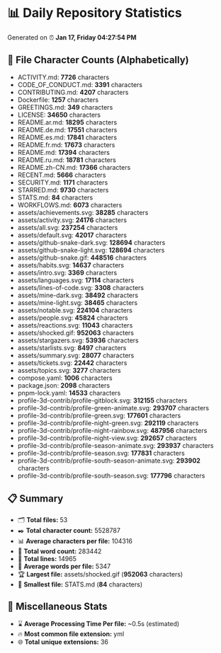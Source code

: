 # 📊 Daily Repository Statistics
Generated on ⏰ **Jan 17, Friday 04:27:54 PM**

## 📂 File Character Counts (Alphabetically)
- ACTIVITY.md: **7726** characters
- CODE_OF_CONDUCT.md: **3391** characters
- CONTRIBUTING.md: **4207** characters
- Dockerfile: **1257** characters
- GREETINGS.md: **349** characters
- LICENSE: **34650** characters
- README.ar.md: **18295** characters
- README.de.md: **17551** characters
- README.es.md: **17841** characters
- README.fr.md: **17673** characters
- README.md: **17394** characters
- README.ru.md: **18781** characters
- README.zh-CN.md: **17366** characters
- RECENT.md: **5666** characters
- SECURITY.md: **1171** characters
- STARRED.md: **9730** characters
- STATS.md: **84** characters
- WORKFLOWS.md: **6073** characters
- assets/achievements.svg: **38285** characters
- assets/activity.svg: **24176** characters
- assets/all.svg: **237254** characters
- assets/default.svg: **42017** characters
- assets/github-snake-dark.svg: **128694** characters
- assets/github-snake-light.svg: **128694** characters
- assets/github-snake.gif: **448516** characters
- assets/habits.svg: **14637** characters
- assets/intro.svg: **3369** characters
- assets/languages.svg: **17114** characters
- assets/lines-of-code.svg: **3308** characters
- assets/mine-dark.svg: **38492** characters
- assets/mine-light.svg: **38465** characters
- assets/notable.svg: **224104** characters
- assets/people.svg: **45824** characters
- assets/reactions.svg: **11043** characters
- assets/shocked.gif: **952063** characters
- assets/stargazers.svg: **53936** characters
- assets/starlists.svg: **8497** characters
- assets/summary.svg: **28077** characters
- assets/tickets.svg: **22442** characters
- assets/topics.svg: **3277** characters
- compose.yaml: **1006** characters
- package.json: **2098** characters
- pnpm-lock.yaml: **14533** characters
- profile-3d-contrib/profile-gitblock.svg: **312155** characters
- profile-3d-contrib/profile-green-animate.svg: **293707** characters
- profile-3d-contrib/profile-green.svg: **177601** characters
- profile-3d-contrib/profile-night-green.svg: **292119** characters
- profile-3d-contrib/profile-night-rainbow.svg: **487956** characters
- profile-3d-contrib/profile-night-view.svg: **292657** characters
- profile-3d-contrib/profile-season-animate.svg: **293937** characters
- profile-3d-contrib/profile-season.svg: **177831** characters
- profile-3d-contrib/profile-south-season-animate.svg: **293902** characters
- profile-3d-contrib/profile-south-season.svg: **177796** characters

## 📋 Summary
- 🗂️ **Total files:** 53
- ✒️ **Total character count:** 5528787
- 📊 **Average characters per file:** 104316
- 📝 **Total word count:** 283442
- 🧾 **Total lines:** 14965
- 📐 **Average words per file:** 5347
- 🏆 **Largest file:** assets/shocked.gif (**952063** characters)
- 🥉 **Smallest file:** STATS.md (**84** characters)

## 🌟 Miscellaneous Stats
- ⌛ **Average Processing Time Per file:** ~0.5s (estimated)
- 🔥 **Most common file extension:** yml
- 🌐 **Total unique extensions:** 36
